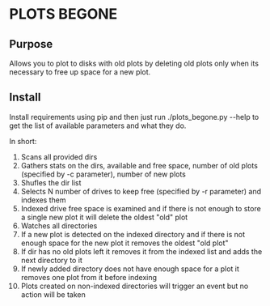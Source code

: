 # PLOTS BEGONE

## Purpose
Allows you to plot to disks with old plots by deleting old plots only when its necessary to free up space for a new plot.

## Install
Install requirements using pip and then just run ./plots_begone.py --help to get the list of available parameters and what they do.

In short:

1. Scans all provided dirs
2. Gathers stats on the dirs, available and free space, number of old plots (specified by -c parameter), number of new plots
3. Shufles the dir list
4. Selects N number of drives to keep free (specified by -r parameter) and indexes them
5. Indexed drive free space is examined and if there is not enough to store a single new plot it will delete the oldest "old" plot
6. Watches all directories
7. If a new plot is detected on the indexed directory and if there is not enough space for the new plot it removes the oldest "old plot"
8. If dir has no old plots left it removes it from the indexed list and adds the next directory to it
9. If newly added directory does not have enough space for a plot it removes one plot from it before indexing
10. Plots created on non-indexed directories will trigger an event but no action will be taken

